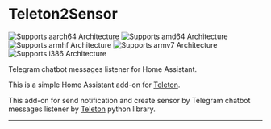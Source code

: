 # Teleton2Sensor
![Supports aarch64 Architecture][aarch64-shield]
![Supports amd64 Architecture][amd64-shield]
![Supports armhf Architecture][armhf-shield]
![Supports armv7 Architecture][armv7-shield]
![Supports i386 Architecture][i386-shield]

Telegram chatbot messages listener for Home Assistant.

This is a simple Home Assistant add-on for [Teleton](https://github.com/LonamiWebs/Telethon).

This add-on for send notification and create sensor by Telegram chatbot messages listener by [Teleton](https://github.com/LonamiWebs/Telethon) python library.

___

[aarch64-shield]: https://img.shields.io/badge/aarch64-yes-green.svg
[amd64-shield]: https://img.shields.io/badge/amd64-yes-green.svg
[armhf-shield]: https://img.shields.io/badge/armhf-yes-green.svg
[armv7-shield]: https://img.shields.io/badge/armv7-yes-green.svg
[i386-shield]: https://img.shields.io/badge/i386-yes-green.svg